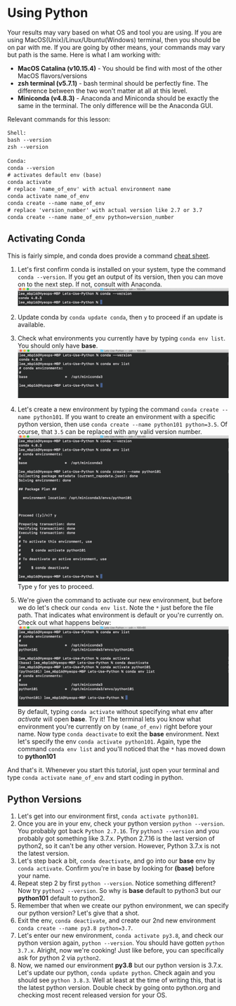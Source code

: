 # Using Python

Your results may vary based on what OS and tool you are using. If you are using MacOS(Unix)/Linux/Ubuntu(Windows) terminal, then you should be on par with me. If you are going by other means, your commands may vary but path is the same. Here is what I am working with:

- **MacOS Catalina (v10.15.4)** - You should be find with most of the other MacOS flavors/versions
- **zsh terminal (v5.7.1)** - bash terminal should be perfectly fine. The difference between the two won't matter at all at this level.
- **Miniconda (v4.8.3)** - Anaconda and Miniconda should be exactly the same in the terminal. The only difference will be the Anaconda GUI.

Relevant commands for this lesson:
```
Shell:
bash --version
zsh --version

Conda:
conda --version
# activates default env (base)
conda activate
# replace 'name_of_env' with actual environment name
conda activate name_of_env
conda create --name name_of_env
# replace 'version_number' with actual version like 2.7 or 3.7
conda create --name name_of_env python=version_number
```

## Activating Conda

This is fairly simple, and conda does provide a command [cheat sheet](conda-cheatsheet.pdf).

1. Let's first confirm conda is installed on your system, type the command ``conda --version``. If you get an output of its version, then you can move on to the next step. If not, consult with Anaconda.
![](Images/version.png)

2. Update conda by `conda update conda`, then `y` to proceed if an update is available.
3. Check what environments you currently have by typing `conda env list`. You should only have **base**.
![](Images/list.png)
4. Let's create a new environment by typing the command `conda create --name python101`. If you want to create an environment with a specific python version, then use `conda create --name python101 python=3.5`. Of course, that `3.5` can be replaced with any valid version number.
![](Images/create.png)
Type `y` for yes to proceed.
5. We're given the command to activate our new environment, but before we do let's check our `conda env list`. Note the `*` just before the file path. That indicates what environment is default or you're currently on. Check out what happens below:
![](Images/default.png)
By default, typing `conda activate` without specifying what env after *activate* will open **base**. Try it!
The terminal lets you know what environment you're currently on by `(name_of_env)` right before your name.
Now type `conda deactivate` to exit the **base** environment. Next let's specify the env `conda activate python101`.
Again, type the command  `conda env list` and you'll noticed that the `*` has moved down to **python101**

And that's it. Whenever you start this tutorial, just open your terminal and type `conda activate name_of_env` and start coding in python.

## Python Versions

1. Let's get into our environment first, `conda activate python101`.
2. Once you are in your env, check your python version `python --version`. You probably got back `Python 2.7.16`. Try `python3 --version` and you probably got something like 3.7.x. Python 2.7.16 is the last version of python2, so it can't be any other version. However, Python 3.7.x is not the latest version.
3. Let's step back a bit, `conda deactivate`, and go into our **base** env by `conda activate`. Confirm you're in base by looking for **(base)** before your name.
4. Repeat step 2 by first `python --version`. Notice something different? Now try `python2 --version`. So why is **base** default to python3 but our **python101** default to python2.
5. Remember that when we create our python environment, we can specify our python version? Let's give that a shot.
6. Exit the env, `conda deactivate`, and create our 2nd new environment `conda create --name py3.8 python=3.7`.
7. Let's enter our new environment, `conda activate py3.8`, and check our python version again, `python --version`. You should have gotten `python 3.7.x`. Alright, now we're cooking! Just like before, you can specifically ask for python 2 via `python2`.
8. Now, we named our environment **py3.8** but our python version is 3.7.x. Let's update our python, `conda update python`. Check again and you should see `python 3.8.3`. Well at least at the time of writing this, that is the latest python version. Double check by going onto python.org and checking most recent released version for your OS.
